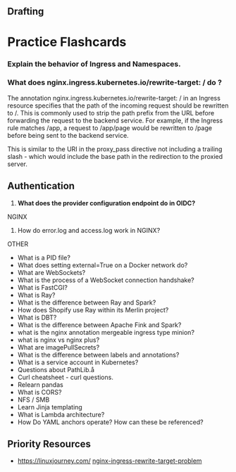 ## Drafting

# Practice Flashcards


### Explain the behavior of Ingress and Namespaces.

### What does nginx.ingress.kubernetes.io/rewrite-target: / do ? 
The annotation nginx.ingress.kubernetes.io/rewrite-target: / in an Ingress resource specifies that the path of the incoming request should be rewritten to /. This is commonly used to strip the path prefix from the URL before forwarding the request to the backend service. For example, if the Ingress rule matches /app, a request to /app/page would be rewritten to /page before being sent to the backend service​.

This is similar to the URI in the proxy_pass directive not including a trailing slash - which would include the base path in the redirection to the proxied server.



## Authentication
1. **What does the provider configuration endpoint do in OIDC?**


NGINX
1. How do error.log and access.log work in NGINX? 



OTHER
- What is a PID file? 
- What does setting external=True on a Docker network do? 
- What are WebSockets?
- What is the process of a WebSocket connection handshake? 
- What is FastCGI? 
- What is Ray?
- What is the difference between Ray and Spark?
- How does Shopify use Ray within its Merlin project? 
- What is DBT? 
- What is the difference between Apache Fink and Spark?
- what is the nginx annotation mergeable ingress type minion? 
- what is nginx vs nginx plus? 
- What are imagePullSecrets? 
- What is the difference between labels and annotations? 
- What is a service account in Kubernetes? 
- Questions about PathLib.å
- Curl cheatsheet - curl questions.
- Relearn pandas
- What is CORS?
- NFS / SMB
- Learn Jinja templating
- What is Lambda architecture? 
- How Do YAML anchors operate? How can these be referenced?
## Priority Resources
- https://linuxjourney.com/
[nginx-ingress-rewrite-target-problem](https://stackoverflow.com/questions/61185530/another-nginx-ingress-rewrite-target-problem)






